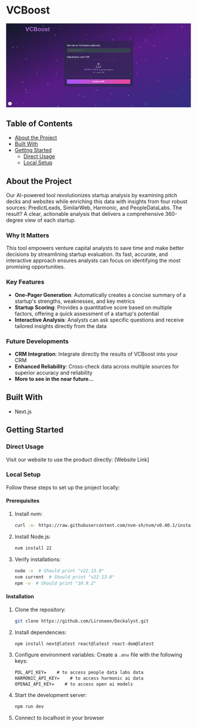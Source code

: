 # VCBoost

![VCBoost platform](image_platform.png)

## Table of Contents
- [About the Project](#about-the-project)
- [Built With](#built-with)
- [Getting Started](#getting-started)
  - [Direct Usage](#direct-usage)
  - [Local Setup](#local-setup)

## About the Project

Our AI-powered tool revolutionizes startup analysis by examining pitch decks and websites while enriching this data with insights from four robust sources: PredictLeads, SimilarWeb, Harmonic, and PeopleDataLabs. The result? A clear, actionable analysis that delivers a comprehensive 360-degree view of each startup.

### Why It Matters

This tool empowers venture capital analysts to save time and make better decisions by streamlining startup evaluation. Its fast, accurate, and interactive approach ensures analysts can focus on identifying the most promising opportunities.

### Key Features

- **One-Pager Generation**: Automatically creates a concise summary of a startup's strengths, weaknesses, and key metrics
- **Startup Scoring**: Provides a quantitative score based on multiple factors, offering a quick assessment of a startup's potential
- **Interactive Analysis**: Analysts can ask specific questions and receive tailored insights directly from the data

### Future Developments
- **CRM Integration**: Integrate directly the results of VCBoost into your CRM
- **Enhanced Reliability**: Cross-check data across multiple sources for superior accuracy and reliability
- **More to see in the near future...**

## Built With

- Next.js

## Getting Started

### Direct Usage

Visit our website to use the product directly: [Website Link]

### Local Setup

Follow these steps to set up the project locally:

#### Prerequisites

1. Install nvm:
   ```bash
   curl -o- https://raw.githubusercontent.com/nvm-sh/nvm/v0.40.1/install.sh | bash
   ```

2. Install Node.js:
   ```bash
   nvm install 22
   ```

3. Verify installations:
   ```bash
   node -v  # Should print "v22.13.0"
   nvm current  # Should print "v22.13.0"
   npm -v  # Should print "10.9.2"
   ```

#### Installation

1. Clone the repository:
   ```bash
   git clone https://github.com/Lironeee/Deckalyst.git
   ```

2. Install dependencies:
   ```bash
   npm install next@latest react@latest react-dom@latest
   ```

3. Configure environment variables:
   Create a `.env` file with the following keys:
   ```env
   PDL_API_KEY=    # to access people data labs data
   HARMONIC_API_KEY=    # to access harmonic ai data
   OPENAI_API_KEY=    # to access open ai models
   ```

4. Start the development server:
   ```bash
   npm run dev
   ```

5. Connect to localhost in your browser
